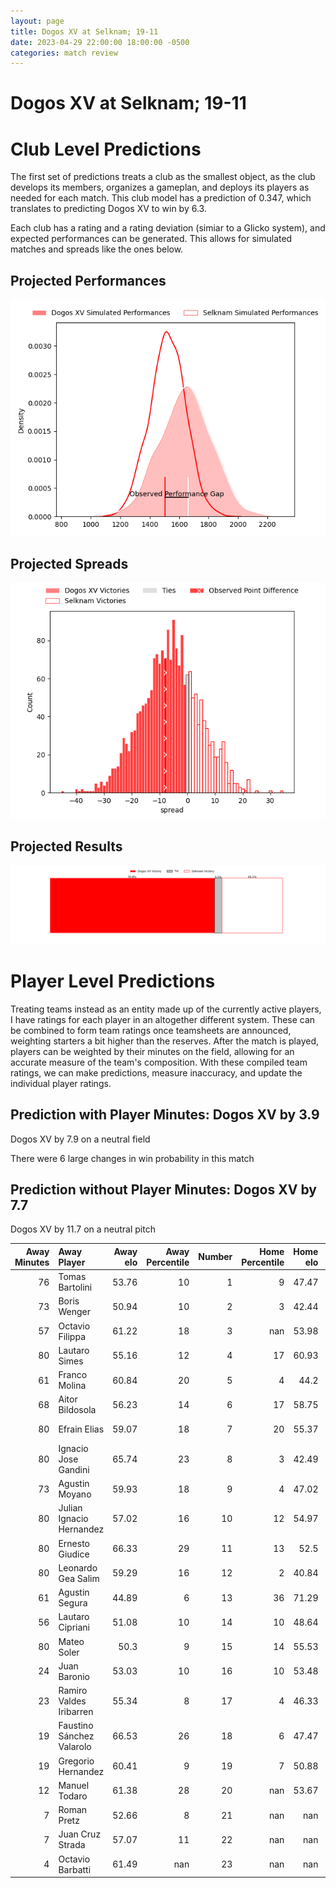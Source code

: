 ```yaml
---  
layout: page  
title: Dogos XV at Selknam; 19-11  
date: 2023-04-29 22:00:00 18:00:00 -0500  
categories: match review  
---
```

# Dogos XV at Selknam; 19-11

# Club Level Predictions


The first set of predictions treats a club as the smallest object, as the club develops its members, organizes a gameplan, and deploys its players as needed for each match. This club model has a prediction of 0.347, which translates to predicting Dogos XV to win by 6.3.

Each club has a rating and a rating deviation (simiar to a Glicko system), and expected performances can be generated. This allows for simulated matches and spreads like the ones below.
## Projected Performances


![Projected Performances](plots/performances_2023-04-29-Selknam-DogosXV.png)
## Projected Spreads


![Projected Spreads](plots/spreads_2023-04-29-Selknam-DogosXV.png)
## Projected Results


![Projected Results](plots/resultbar_2023-04-29-Selknam-DogosXV.png)
# Player Level Predictions


Treating teams instead as an entity made up of the currently active players, I have ratings for each player in an altogether different system. These can be combined to form team ratings once teamsheets are announced, weighting starters a bit higher than the reserves. After the match is played, players can be weighted by their minutes on the field, allowing for an accurate measure of the team's composition. With these compiled team ratings, we can make predictions, measure inaccuracy, and update the individual player ratings.
## Prediction with Player Minutes: Dogos XV by 3.9


Dogos XV by 7.9 on a neutral field

There were 6 large changes in win probability in this match
## Prediction without Player Minutes: Dogos XV by 7.7


Dogos XV by 11.7 on a neutral pitch



|   Away Minutes | Away Player               |   Away elo |   Away Percentile |   Number |   Home Percentile |   Home elo | Home Player             |   Home Minutes |
|---------------:|:--------------------------|-----------:|------------------:|---------:|------------------:|-----------:|:------------------------|---------------:|
|             76 | Tomas Bartolini           |      53.76 |                10 |        1 |                 9 |      47.47 | Salvador Lues           |             62 |
|             73 | Boris Wenger              |      50.94 |                10 |        2 |                 3 |      42.44 | Diego Escobar           |             80 |
|             57 | Octavio Filippa           |      61.22 |                18 |        3 |               nan |      53.98 | Esteban Inostroza       |             49 |
|             80 | Lautaro Simes             |      55.16 |                12 |        4 |                17 |      60.93 | Pablo Huete             |             80 |
|             61 | Franco Molina             |      60.84 |                20 |        5 |                 4 |      44.2  | Javier Eissmann         |             43 |
|             68 | Aitor Bildosola           |      56.23 |                14 |        6 |                17 |      58.75 | Clemente Saavedra       |             80 |
|             80 | Efrain Elias              |      59.07 |                18 |        7 |                20 |      55.37 | Ignacio Silva           |             49 |
|             80 | Ignacio Jose Gandini      |      65.74 |                23 |        8 |                 3 |      42.49 | Raimundo Martinez       |             80 |
|             73 | Agustin Moyano            |      59.93 |                18 |        9 |                 4 |      47.02 | Marcelo Torrealba       |             49 |
|             80 | Julian Ignacio Hernandez  |      57.02 |                16 |       10 |                12 |      54.97 | Rodrigo Fernandez       |             80 |
|             80 | Ernesto Giudice           |      66.33 |                29 |       11 |                13 |      52.5  | Santiago Videla         |             80 |
|             80 | Leonardo Gea Salim        |      59.29 |                16 |       12 |                 2 |      40.84 | Pablo Casas             |             80 |
|             61 | Agustin Segura            |      44.89 |                 6 |       13 |                36 |      71.29 | Domingo Saavedra        |             80 |
|             56 | Lautaro Cipriani          |      51.08 |                10 |       14 |                10 |      48.64 | Gaspar Moltedo          |             80 |
|             80 | Mateo Soler               |      50.3  |                 9 |       15 |                14 |      55.53 | Francisco Urroz         |             80 |
|             24 | Juan Baronio              |      53.03 |                10 |       16 |                10 |      53.48 | Santiago Pedrero        |             37 |
|             23 | Ramiro Valdes Iribarren   |      55.34 |                 8 |       17 |                 4 |      46.33 | Nicolas Herreros        |             31 |
|             19 | Faustino Sánchez Valarolo |      66.53 |                26 |       18 |                 6 |      47.47 | Alfonso Escobar Alvarez |             31 |
|             19 | Gregorio Hernandez        |      60.41 |                 9 |       19 |                 7 |      50.88 | Inaki Gurruchaga        |             31 |
|             12 | Manuel Todaro             |      61.38 |                28 |       20 |               nan |      53.67 | Vittorio Lastra         |             18 |
|              7 | Roman Pretz               |      52.66 |                 8 |       21 |               nan |     nan    | nan                     |            nan |
|              7 | Juan Cruz Strada          |      57.07 |                11 |       22 |               nan |     nan    | nan                     |            nan |
|              4 | Octavio Barbatti          |      61.49 |               nan |       23 |               nan |     nan    | nan                     |            nan |

